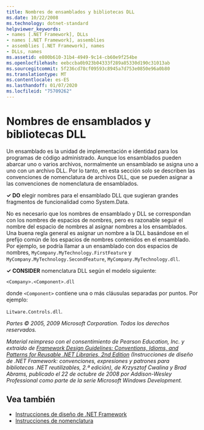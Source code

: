 ```yaml
---
title: Nombres de ensamblados y bibliotecas DLL
ms.date: 10/22/2008
ms.technology: dotnet-standard
helpviewer_keywords:
- names [.NET Framework], DLLs
- names [.NET Framework], assemblies
- assemblies [.NET Framework], names
- DLLs, names
ms.assetid: e800b610-31b4-4949-9c14-cb60e9f254be
ms.openlocfilehash: eebccba0b923b04333f289a85330d190c31013ab
ms.sourcegitcommit: 5f236cd78cf09593c8945a7d753e0850e96a0b80
ms.translationtype: MT
ms.contentlocale: es-ES
ms.lasthandoff: 01/07/2020
ms.locfileid: "75709262"
---
```

# <a name="names-of-assemblies-and-dlls"></a>Nombres de ensamblados y bibliotecas DLL
Un ensamblado es la unidad de implementación e identidad para los programas de código administrado. Aunque los ensamblados pueden abarcar uno o varios archivos, normalmente un ensamblado se asigna uno a uno con un archivo DLL. Por lo tanto, en esta sección solo se describen las convenciones de nomenclatura de archivos DLL, que se pueden asignar a las convenciones de nomenclatura de ensamblados.  
  
 **✓ DO** elegir nombres para el ensamblado DLL que sugieran grandes fragmentos de funcionalidad como System.Data.  
  
 No es necesario que los nombres de ensamblado y DLL se correspondan con los nombres de espacios de nombres, pero es razonable seguir el nombre del espacio de nombres al asignar nombres a los ensamblados. Una buena regla general es asignar un nombre a la DLL basándose en el prefijo común de los espacios de nombres contenidos en el ensamblado. Por ejemplo, se podría llamar a un ensamblado con dos espacios de nombres, `MyCompany.MyTechnology.FirstFeature` y `MyCompany.MyTechnology.SecondFeature`, `MyCompany.MyTechnology.dll`.  
  
 **✓ CONSIDER** nomenclatura DLL según el modelo siguiente:  
  
 `<Company>.<Component>.dll`  
  
 donde `<Component>` contiene una o más cláusulas separadas por puntos. Por ejemplo:  
  
 `Litware.Controls.dll`.  
  
 *Partes © 2005, 2009 Microsoft Corporation. Todos los derechos reservados.*  
  
 *Material reimpreso con el consentimiento de Pearson Education, Inc. y extraído de [Framework Design Guidelines: Conventions, Idioms, and Patterns for Reusable .NET Libraries, 2nd Edition](https://www.informit.com/store/framework-design-guidelines-conventions-idioms-and-9780321545619) (Instrucciones de diseño de .NET Framework: convenciones, expresiones y patrones para bibliotecas .NET reutilizables, 2.ª edición), de Krzysztof Cwalina y Brad Abrams, publicado el 22 de octubre de 2008 por Addison-Wesley Professional como parte de la serie Microsoft Windows Development.*  
  
## <a name="see-also"></a>Vea también

- [Instrucciones de diseño de .NET Framework](../../../docs/standard/design-guidelines/index.md)
- [Instrucciones de nomenclatura](../../../docs/standard/design-guidelines/naming-guidelines.md)
